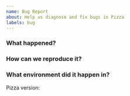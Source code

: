 ```yaml
---
name: Bug Report
about: Help us diagnose and fix bugs in Pizza
labels: bug
---
```


<!--
Thank you for helping to improve Pizza!

Please be sure to search for open issues before raising a new one. We use issues
for bug reports and feature requests. Please ask any general questions in the
Discord server! :)
-->

### What happened?

<!--
Please let us know what behaviour you expected and how Pizza diverged from
that behaviour.
-->

### How can we reproduce it?

<!--
Help us to reproduce your bug as succinctly and precisely as possible. Artifacts
such as example manifests or a script that triggers the issue are highly
appreciated!
-->

### What environment did it happen in?

<!-- Use a release tag or a commit hash :) -->

Pizza version:

<!--
Include at least the version or commit of Pizza you were running. Consider
also including the following if relevent:

* Container Engine (Docker, Podman, RKT, etc.) version
* OS (e.g. from /etc/os-release)
* Postgres version
* Redis version
* S3/Minio version
* Node.js Version
-->
